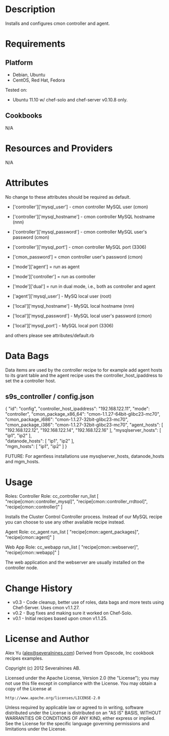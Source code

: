 Description
===========

Installs and configures cmon controller and agent.

Requirements
============

Platform
--------

* Debian, Ubuntu
* CentOS, Red Hat, Fedora

Tested on:

* Ubuntu 11.10 w/ chef-solo and chef-server v0.10.8 only.

Cookbooks
---------
N/A

Resources and Providers
=======================
N/A

Attributes
==========

No change to these attributes should be required as default.

* ['controller']['mysql_user']     - cmon controller MySQL user (cmon)
* ['controller']['mysql_hostname'] - cmon controller MySQL hostname (nnn)
* ['controller']['mysql_password'] - cmon controller MySQL user's password (cmon)
* ['controller']['mysql_port']     - cmon controller MySQL port (3306)

* ['cmon_password']        = cmon controller user's password (cmon)
* ['mode']['agent']        = run as agent
* ['mode']['controller']   = run as controller
* ['mode']['dual']         = run in dual mode, i.e., both as controller and agent

* ['agent']['mysql_user']     - MySQ local user (root)
* ['local']['mysql_hostname'] - MySQL local hostname (nnn)
* ['local']['mysql_password'] - MySQL local user's password (cmon)
* ['local']['mysql_port']     - MySQL local port (3306)

and others please see attributes/default.rb

Data Bags
=========

Data items are used by the controller recipe to for example add agent hosts 
to its grant table and the agent recipe uses the controller_host_ipaddress to
set the a controller host.

s9s_controller / config.json
----------------------------
{
  "id": "config",
  "controller_host_ipaddress": "192.168.122.11",
  "mode": "controller",
  "cmon_package_x86_64": "cmon-1.1.27-64bit-glibc23-mc70",
  "cmon_package_i686": "cmon-1.1.27-32bit-glibc23-mc70",
  "cmon_package_i386": "cmon-1.1.27-32bit-glibc23-mc70",
  "agent_hosts": [
     "192.168.122.12",
     "192.168.122.14",
     "192.168.122.16"
    ],
  "mysqlserver_hosts": [
     "ip1",
     "ip2"
  ],    
  "datanode_hosts": [
     "ip1",
     "ip2"
  ],    
  "mgm_hosts": [
     "ip1",
     "ip2"
  ]
}

FUTURE: For agentless installations use mysqlserver_hosts, datanode_hosts and mgm_hosts.

Usage
=====

Roles:
 Controller Role: cc_controller
    run_list [
      "recipe[cmon::controller_mysql]", 
      "recipe[cmon::controller_rrdtool]", 
      "recipe[cmon::controller]"
    ]

Installs the Cluster Control Controller process. Instead of our MySQL recipe you can choose to use any other available recipe instead.

Agent Role: cc_agent
    run_list [
      "recipe[cmon::agent_packages]", 
      "recipe[cmon::agent]"
    ]

Web App Role: cc_webapp
    run_list [
      "recipe[cmon::webserver]", 
      "recipe[cmon::webapp]"
    ]

The web application and the webserver are usually installed on the controller node.


Change History
===============

* v0.3 - Code cleanup, better use of roles, data bags and more tests using Chef-Server. Uses cmon v1.1.27.
* v0.2 - Bug fixes and making sure it worked on Chef-Solo.
* v0.1 - Initial recipes based upon cmon v1.1.25. 

License and Author
==================

Alex Yu (<alex@severalnines.com>)
Derived from Opscode, Inc cookbook recipes examples.

Copyright (c) 2012 Severalnines AB.

Licensed under the Apache License, Version 2.0 (the "License");
you may not use this file except in compliance with the License.
You may obtain a copy of the License at

    http://www.apache.org/licenses/LICENSE-2.0

Unless required by applicable law or agreed to in writing, software
distributed under the License is distributed on an "AS IS" BASIS,
WITHOUT WARRANTIES OR CONDITIONS OF ANY KIND, either express or implied.
See the License for the specific language governing permissions and
limitations under the License.
